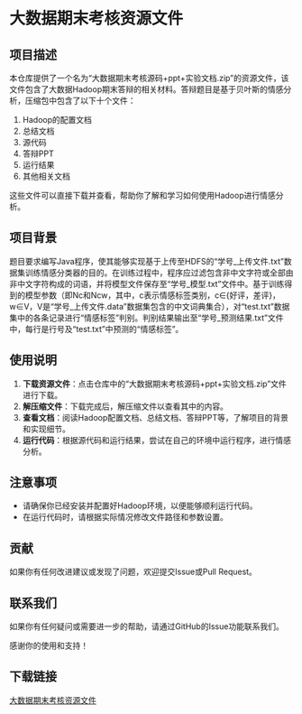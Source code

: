 # 大数据期末考核资源文件

## 项目描述

本仓库提供了一个名为“大数据期末考核源码+ppt+实验文档.zip”的资源文件，该文件包含了大数据Hadoop期末答辩的相关材料。答辩题目是基于贝叶斯的情感分析，压缩包中包含了以下十个文件：

1. Hadoop的配置文档
2. 总结文档
3. 源代码
4. 答辩PPT
5. 运行结果
6. 其他相关文档

这些文件可以直接下载并查看，帮助你了解和学习如何使用Hadoop进行情感分析。

## 项目背景

题目要求编写Java程序，使其能够实现基于上传至HDFS的“学号_上传文件.txt”数据集训练情感分类器的目的。在训练过程中，程序应过滤包含非中文字符或全部由非中文字符构成的词语，并将模型文件保存至“学号_模型.txt”文件中。基于训练得到的模型参数（即Nc和Ncw，其中，c表示情感标签类别，c∈{好评，差评}，w∈V，V是“学号_上传文件.data”数据集包含的中文词典集合），对“test.txt”数据集中的各条记录进行“情感标签”判别。判别结果输出至“学号_预测结果.txt”文件中，每行是行号及“test.txt”中预测的“情感标签”。

## 使用说明

1. **下载资源文件**：点击仓库中的“大数据期末考核源码+ppt+实验文档.zip”文件进行下载。
2. **解压缩文件**：下载完成后，解压缩文件以查看其中的内容。
3. **查看文档**：阅读Hadoop配置文档、总结文档、答辩PPT等，了解项目的背景和实现细节。
4. **运行代码**：根据源代码和运行结果，尝试在自己的环境中运行程序，进行情感分析。

## 注意事项

- 请确保你已经安装并配置好Hadoop环境，以便能够顺利运行代码。
- 在运行代码时，请根据实际情况修改文件路径和参数设置。

## 贡献

如果你有任何改进建议或发现了问题，欢迎提交Issue或Pull Request。

## 联系我们

如果你有任何疑问或需要进一步的帮助，请通过GitHub的Issue功能联系我们。

感谢你的使用和支持！

## 下载链接

[大数据期末考核资源文件](https://pan.quark.cn/s/478b142826a2)